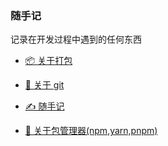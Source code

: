 ### 随手记

记录在开发过程中遇到的任何东西

- [📦 关于打包](src/build.md)

- [🌿 关于 git](src/git.md)

- [✍️ 随手记](src/jot-down.md)

- [🧩 关于包管理器(npm,yarn,pnpm)](src/package-manager.md)